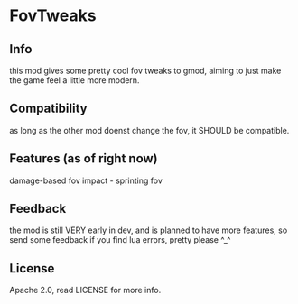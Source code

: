 # FovTweaks

## Info
this mod gives some pretty cool fov tweaks to gmod, aiming to just make the game feel a little more modern.

## Compatibility
as long as the other mod doenst change the fov, it SHOULD be compatible.

## Features (as of right now)
damage-based fov impact - sprinting fov

## Feedback
the mod is still VERY early in dev, and is planned to have more features, so send some feedback if you find lua errors, pretty please ^_^

## License
Apache 2.0, read LICENSE for more info.
